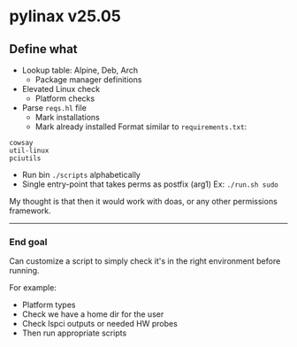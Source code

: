 # pylinax v25.05

## Define what
- Lookup table: Alpine, Deb, Arch
  - Package manager definitions
- Elevated Linux check
  - Platform checks 
- Parse `reqs.hl` file
  - Mark installations
  - Mark already installed
Format similar to `requirements.txt`:
```
cowsay
util-linux
pciutils
```

- Run bin `./scripts` alphabetically
- Single entry-point that takes perms as postfix (arg1)
Ex: `./run.sh sudo`

My thought is that then it would work with doas, or any other permissions framework. 

---

### End goal

Can customize a script to simply check it's in the right environment before running. 

For example:
- Platform types
- Check we have a home dir for the user
- Check lspci outputs or needed HW probes
- Then run appropriate scripts

